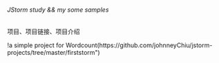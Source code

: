 <h6>JStorm study && my some samples</h6>

<div>
	<div>
		<p>项目、项目链接、项目介绍</p>
	</div>
	!a simple project for Wordcount(https://github.com/johnneyChiu/jstorm-projects/tree/master/firststorm")
	 
	 
</div>
